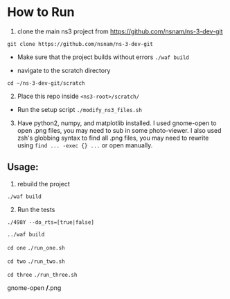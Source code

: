# How to Run

1. clone the main ns3 project from https://github.com/nsnam/ns-3-dev-git

`git clone https://github.com/nsnam/ns-3-dev-git`

* Make sure that the project builds without errors
`./waf build`

* navigate to the scratch directory

`cd ~/ns-3-dev-git/scratch`

2. Place this repo inside `<ns3-root>/scratch/ `

* Run the setup script
`./modify_ns3_files.sh`

3. Have python2, numpy, and matplotlib installed. I used gnome-open to open .png files, you may need to sub in some photo-viewer. I also used zsh's globbing syntax to find all .png files, you may need to rewrite using ```find ... -exec {} ...``` or open manually.

## Usage:

1. rebuild the project

`./waf build`

2. Run the tests

`./498Y --do_rts=[true|false]`

`../waf build`

`cd one`
`./run_one.sh`

`cd two`
`./run_two.sh`

`cd three`
`./run_three.sh`

gnome-open **/**.png
